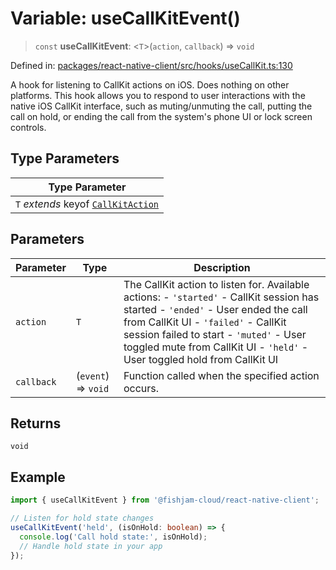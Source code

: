 # Variable: useCallKitEvent()

> `const` **useCallKitEvent**: \<`T`\>(`action`, `callback`) => `void`

Defined in: [packages/react-native-client/src/hooks/useCallKit.ts:130](https://github.com/fishjam-cloud/mobile-client-sdk/blob/76d05a6e62b137b02043a8a00ca762ff218a64b5/packages/react-native-client/src/hooks/useCallKit.ts#L130)

A hook for listening to CallKit actions on iOS. Does nothing on other platforms.
This hook allows you to respond to user interactions with the native iOS CallKit interface,
such as muting/unmuting the call, putting the call on hold, or ending the call from the
system's phone UI or lock screen controls.

## Type Parameters

| Type Parameter |
| ------ |
| `T` *extends* keyof [`CallKitAction`](../type-aliases/CallKitAction.md) |

## Parameters

| Parameter | Type | Description |
| ------ | ------ | ------ |
| `action` | `T` | The CallKit action to listen for. Available actions: - `'started'` - CallKit session has started - `'ended'` - User ended the call from CallKit UI - `'failed'` - CallKit session failed to start - `'muted'` - User toggled mute from CallKit UI - `'held'` - User toggled hold from CallKit UI |
| `callback` | (`event`) => `void` | Function called when the specified action occurs. |

## Returns

`void`

## Example

```typescript
import { useCallKitEvent } from '@fishjam-cloud/react-native-client';

// Listen for hold state changes
useCallKitEvent('held', (isOnHold: boolean) => {
  console.log('Call hold state:', isOnHold);
  // Handle hold state in your app
});
```
